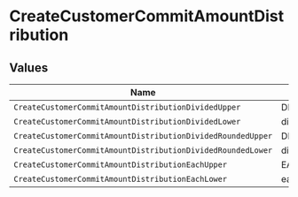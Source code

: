 # CreateCustomerCommitAmountDistribution


## Values

| Name                                                        | Value                                                       |
| ----------------------------------------------------------- | ----------------------------------------------------------- |
| `CreateCustomerCommitAmountDistributionDividedUpper`        | DIVIDED                                                     |
| `CreateCustomerCommitAmountDistributionDividedLower`        | divided                                                     |
| `CreateCustomerCommitAmountDistributionDividedRoundedUpper` | DIVIDED_ROUNDED                                             |
| `CreateCustomerCommitAmountDistributionDividedRoundedLower` | divided_rounded                                             |
| `CreateCustomerCommitAmountDistributionEachUpper`           | EACH                                                        |
| `CreateCustomerCommitAmountDistributionEachLower`           | each                                                        |